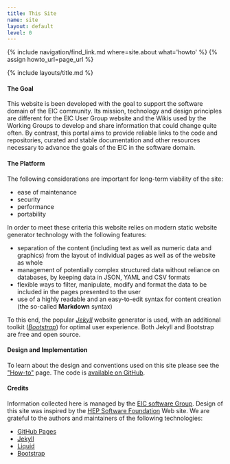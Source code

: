 ```yaml
---
title: This Site
name: site
layout: default
level: 0
---
```

{% include navigation/find_link.md where=site.about what='howto' %}
{% assign howto_url=page_url %}

{% include layouts/title.md %}

#### The Goal
This website is been developed with the goal to support the software domain of the EIC community.
Its mission, technology and design principles are different for the EIC User Group website and
the Wikis used by the Working Groups to develop and share information that could change quite
often. By contrast, this portal aims to provide reliable links to the code and repositories,
curated and stable documentation and other resources necessary to advance the goals of the EIC
in the software domain.

#### The Platform
The following considerations are important for long-term viability of the site:
* ease of maintenance
* security
* performance
* portability

In order to meet these criteria this website relies on modern static
website generator technology with the following features:
* separation of the content (including text as well as numeric data and graphics) from the layout of individual pages as well as of the website as whole
* management of potentially complex structured data without reliance on databases, by keeping data in JSON, YAML and CSV formats
* flexible ways to filter, manipulate, modify and format the data to be included in the pages presented to the user
* use of a highly readable and an easy-to-edit syntax for content creation (the so-called **Markdown** syntax)

To this end, the popular <a href="http://jekyllrb.com/">*Jekyll*</a> website generator is used, with
an additional toolkit (<a href="https://getbootstrap.com/" target="_blank">*Bootstrap*</a>) for optimal user experience.
Both Jekyll and Bootstrap are free and open source.

#### Design and Implementation
To learn about the design and conventions used on this site please see the <a href="{{ howto_url }}">"How-to"</a> page.
The code is <a href="https://github.com/eic/eic.github.io">available on GitHub</a>.

#### Credits
Information collected here is managed by the <a href="http://www.eicug.org/web/content/eic-software" target="_blank" >EIC software Group</a>.
Design of this site was inspired by the <a href="http://hepsoftwarefoundation.org/">HEP Software Foundation</a> Web site.
We are grateful to the authors and maintainers of the following technologies:
* <a href="https://pages.github.com/">GitHub Pages</a>
* <a href="http://jekyllrb.com/" target="_blank">Jekyll</a>
* <a href="https://shopify.github.io/liquid/" target="_blank">Liquid</a>
* <a href="http://getbootstrap.com/" target="_blank">Bootstrap</a>

